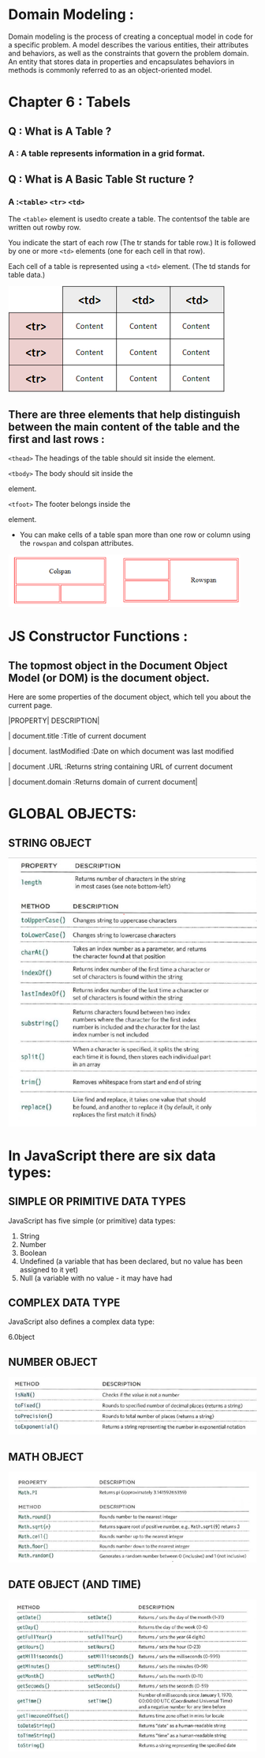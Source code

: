 # Domain Modeling :

Domain modeling is the process of creating a conceptual model in code for a specific problem. A model describes the various entities, their attributes and behaviors, as well as the constraints that govern the problem domain. An entity that stores data in properties and encapsulates behaviors in methods is commonly referred to as an object-oriented model.


# Chapter 6 : Tabels 

## Q : What is A Table ?

### A : A table represents information in a grid format.

## Q : What is A Basic Table St ructure ?

### A :`<table>` `<tr>` `<td>`

The `<table>` element is usedto create a table. The contentsof the table are written out rowby row.

You indicate the start of each
row (The tr stands for table row.)
It is followed by one or more
`<td>` elements (one for each cell
in that row).


Each cell of a table is
represented using a `<td>`
element. (The td stands for
table data.)

![Pic](Table.png)

## There are three elements that help distinguish between the main content of the table and the first and last rows :

`<thead>`
The headings of the table should
sit inside the <thead> element.

`<tbody>`
The body should sit inside the
<tbody> element.

`<tfoot>`
The footer belongs inside the
<tfoot> element.


- You can make cells of a table span more than one row
or column using the `rowspan` and colspan attributes.

![Pic](span.png)


#  JS Constructor Functions :
## The topmost object in the Document Object Model (or DOM) is the document object.

Here are some properties of the
document object, which tell you
about the current page.


|PROPERTY|                   DESCRIPTION|

| document.title            :Title of current document

| document. lastModified    :Date on which document was last modified

| document .URL             :Returns string containing URL of current document

| document.domain            :Returns domain of current document|


# GLOBAL OBJECTS:

## STRING OBJECT

![Pic2](object.PNG)


# In JavaScript there are six data types:

## SIMPLE OR PRIMITIVE DATA TYPES

JavaScript has five simple (or primitive) data types:
1. String
2. Number
3. Boolean
4. Undefined (a variable that has been declared, but
no value has been assigned to it yet)
5. Null (a variable with no value - it may have had



## COMPLEX DATA TYPE

JavaScript also defines a complex data type:


6.0bject


## NUMBER OBJECT


![Pic2](o2.PNG)


## MATH OBJECT

![Pic2](o3.PNG)



## DATE OBJECT (AND TIME)

![Pic2](o4.PNG)









